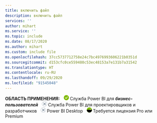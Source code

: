 ```yaml
---
title: включить файл
description: включить файл
services: ''
author: mihart
ms.service: ''
ms.topic: include
ms.date: 08/17/2020
ms.author: mihart
ms.custom: include file
ms.openlocfilehash: 37cc5737712758e24c7bc4976993606221b0351d
ms.sourcegitcommit: d153cfc0ce559480c53ec48153a7e131b7a31542
ms.translationtype: HT
ms.contentlocale: ru-RU
ms.lasthandoff: 09/29/2020
ms.locfileid: "91545048"
---
```

<Token>**ОБЛАСТЬ ПРИМЕНЕНИЯ:** ![Применяется.](media/yes.png)Служба Power BI для ***бизнес-пользователей*** ![Не применяется.](media/no.png)Служба Power BI для проектировщиков и разработчиков ![Не применяется.](media/no.png)Power BI Desktop ![Зависит от лицензии ](media/maybe.png)Требуется лицензия Pro или Premium </Token>